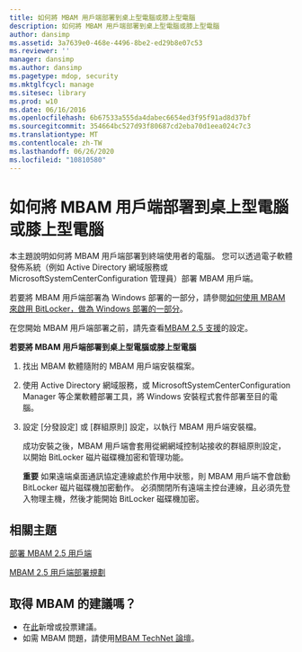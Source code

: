 ```yaml
---
title: 如何將 MBAM 用戶端部署到桌上型電腦或膝上型電腦
description: 如何將 MBAM 用戶端部署到桌上型電腦或膝上型電腦
author: dansimp
ms.assetid: 3a7639e0-468e-4496-8be2-ed29b8e07c53
ms.reviewer: ''
manager: dansimp
ms.author: dansimp
ms.pagetype: mdop, security
ms.mktglfcycl: manage
ms.sitesec: library
ms.prod: w10
ms.date: 06/16/2016
ms.openlocfilehash: 6b67533a555da4dabec6654ed3f95f91ad8d37bf
ms.sourcegitcommit: 354664bc527d93f80687cd2eba70d1eea024c7c3
ms.translationtype: MT
ms.contentlocale: zh-TW
ms.lasthandoff: 06/26/2020
ms.locfileid: "10810580"
---
```

# 如何將 MBAM 用戶端部署到桌上型電腦或膝上型電腦


本主題說明如何將 MBAM 用戶端部署到終端使用者的電腦。 您可以透過電子軟體發佈系統（例如 Active Directory 網域服務或 MicrosoftSystemCenterConfiguration 管理員）部署 MBAM 用戶端。

若要將 MBAM 用戶端部署為 Windows 部署的一部分，請參閱[如何使用 MBAM 來啟用 BitLocker，做為 Windows 部署的一部分](how-to-enable-bitlocker-by-using-mbam-as-part-of-a-windows-deploymentmbam-25.md)。

在您開始 MBAM 用戶端部署之前，請先查看[MBAM 2.5 支援](mbam-25-supported-configurations.md)的設定。

**若要將 MBAM 用戶端部署到桌上型電腦或膝上型電腦**

1.  找出 MBAM 軟體隨附的 MBAM 用戶端安裝檔案。

2.  使用 Active Directory 網域服務，或 MicrosoftSystemCenterConfiguration Manager 等企業軟體部署工具，將 Windows 安裝程式套件部署至目的電腦。

3.  設定 [分發設定] 或 [群組原則] 設定，以執行 MBAM 用戶端安裝檔。

    成功安裝之後，MBAM 用戶端會套用從網網域控制站接收的群組原則設定，以開始 BitLocker 磁片磁碟機加密和管理功能。

    **重要** 如果遠端桌面通訊協定連線處於作用中狀態，則 MBAM 用戶端不會啟動 BitLocker 磁片磁碟機加密動作。 必須關閉所有遠端主控台連線，且必須先登入物理主機，然後才能開始 BitLocker 磁碟機加密。

     


## 相關主題
[部署 MBAM 2.5 用戶端](deploying-the-mbam-25-client.md)

[MBAM 2.5 用戶端部署規劃](planning-for-mbam-25-client-deployment.md)

 

## 取得 MBAM 的建議嗎？
- 在[此](http://mbam.uservoice.com/forums/268571-microsoft-bitlocker-administration-and-monitoring)新增或投票建議。 
- 如需 MBAM 問題，請使用[MBAM TechNet 論壇](https://social.technet.microsoft.com/Forums/home?forum=mdopmbam)。 





